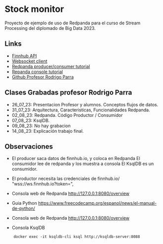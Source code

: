 # Stock monitor

Proyecto de ejemplo de uso de Redpanda para el curso de Stream Processing del
diplomado de Big Data 2023.

## Links
- [Finnhub API](https://finnhub.io/docs/api/websocket-trades)
- [Websocket client](https://pypi.org/project/websocket-client/)
- [Redpanda producer/consumer tutorial](https://redpanda.com/blog/python-redpanda-kafka-api-tutorial)
- [Repanda console tutorial](https://university.redpanda.com/courses/take/hands-on-redpanda-getting-started/)
- [Github Profesor Rodrigo Parra](https://github.com/rparrapy/rp-stock-monitor)

## Clases Grabadas profesor Rodrigo Parra
 - 26_07_23: Presentacion Profesor y alumnos. Conceptos flujos de datos.
 - 31_07_23: Arquitectura, Caracteristicas, Funcionalidades Redpanda.
 - 02_08_23: Redpanda. Código Productor / Consumidor
 - 07_08_23: KsqlDB.
 - 09_08_23: No hay grabacion
 - 14_08_23: Explicación trabajo final.

## Observaciones

* El producer saca datos de finnhub.io, y coloca en Redpanda
El consumidor lee de redpanda y los muestra a consola
El KsqlDB es un consumidor.

* El productor necesita las credenciales de finnhub.io/
"wss://ws.finnhub.io?token=<api-key>",

* Consola web de Redpanda
    http://127.0.0.1:8080/overview
  
* Guia Python
    https://www.freecodecamp.org/espanol/news/el-manual-de-python/

* Consola web de Redpanda
    http://127.0.0.1:8080/overview

* Consola KsqlDB
```
    docker exec -it ksqldb-cli ksql http://ksqldb-server:8088
```



